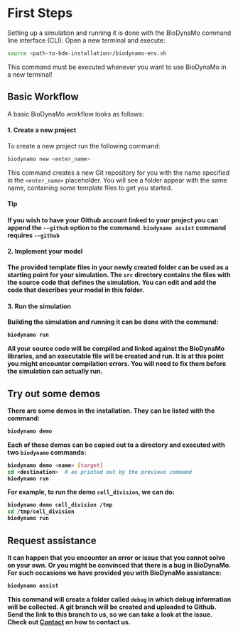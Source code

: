 # First Steps

Setting up a simulation and running it is done with the BioDynaMo command line
interface (CLI). Open a new terminal and execute:

```bash
source <path-to-bdm-installation>/biodynamo-env.sh
```

This command must be executed whenever you want to use BioDynaMo in a new
terminal!


## Basic Workflow

A basic BioDynaMo workflow looks as follows:

#### 1. Create a new project

To create a new project run the following command:

```bash
biodynamo new <enter_name>
```

This command creates a new Git repository for you with the name specified
in the `<enter_name>` placeholder. You will see a folder appear with the same
name, containing some template files to get you started.

<a class="sbox" target="_blank" rel="noopener">
    <div class="sbox-content">
    	<h4><b>Tip<b><h4>
    	<p>If you wish to have your Github account linked to your project you can
	append the <code>--github</code> option to the command. <code>biodynamo assist</code> command requires <code>--github</code>
		</p>
    </div>
</a>

#### 2. Implement your model

The provided template files in your newly created folder can be used as a
starting point for your simulation. The `src` directory contains the files with
the source code that defines the simulation. You can edit and add the code that
describes your model in this folder.

#### 3. Run the simulation

Building the simulation and running it can be done with the command:

```bash
biodynamo run
```

All your source code will be compiled and linked against the BioDynaMo libraries, and an executable file
will be created and run. It is at this point you might encounter compilation errors.
You will need to fix them before the simulation can actually run.

## Try out some demos

There are some demos in the installation. They can be listed with the command:

```bash
biodynamo demo
```

Each of these demos can be copied out to a directory and executed with two `biodynamo` commands:

```bash
biodynamo demo <name> [target]
cd <destination>  # as printed out by the previous command
biodynamo run
```

For example, to run the demo `cell_division`, we can do:

```bash
biodynamo demo cell_division /tmp
cd /tmp/cell_division
biodynamo run
```

## Request assistance

It can happen that you encounter an error or issue that you cannot solve on your own.
Or you might be convinced that there is a bug in BioDynaMo.
For such occasions we have provided you with BioDynaMo assistance:

```bash
biodynamo assist
```

This command will create a folder called `debug` in which debug information will be collected.
A git branch will be created and uploaded to Github. Send the link to this branch to us,
so we can take a look at the issue. Check out [Contact](contact.md) on how to contact us.
